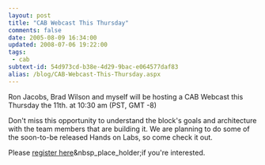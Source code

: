 ```yaml
---
layout: post
title: "CAB Webcast This Thursday"
comments: false
date: 2005-08-09 16:34:00
updated: 2008-07-06 19:22:00
tags:
 - cab
subtext-id: 54d973cd-b38e-4d29-9bac-e064577daf83
alias: /blog/CAB-Webcast-This-Thursday.aspx
---
```



Ron Jacobs, Brad Wilson and myself will be hosting a CAB Webcast this Thursday the 11th. at 10:30 am (PST, GMT -8) 

Don't miss this opportunity to understand the block's goals and architecture with the team members that are building it. We are planning to do some of the soon-to-be released Hands on Labs, so come check it out. 

Please [register here](http://tinyurl.com/clkwt)&nbsp_place_holder;if you're interested. 
